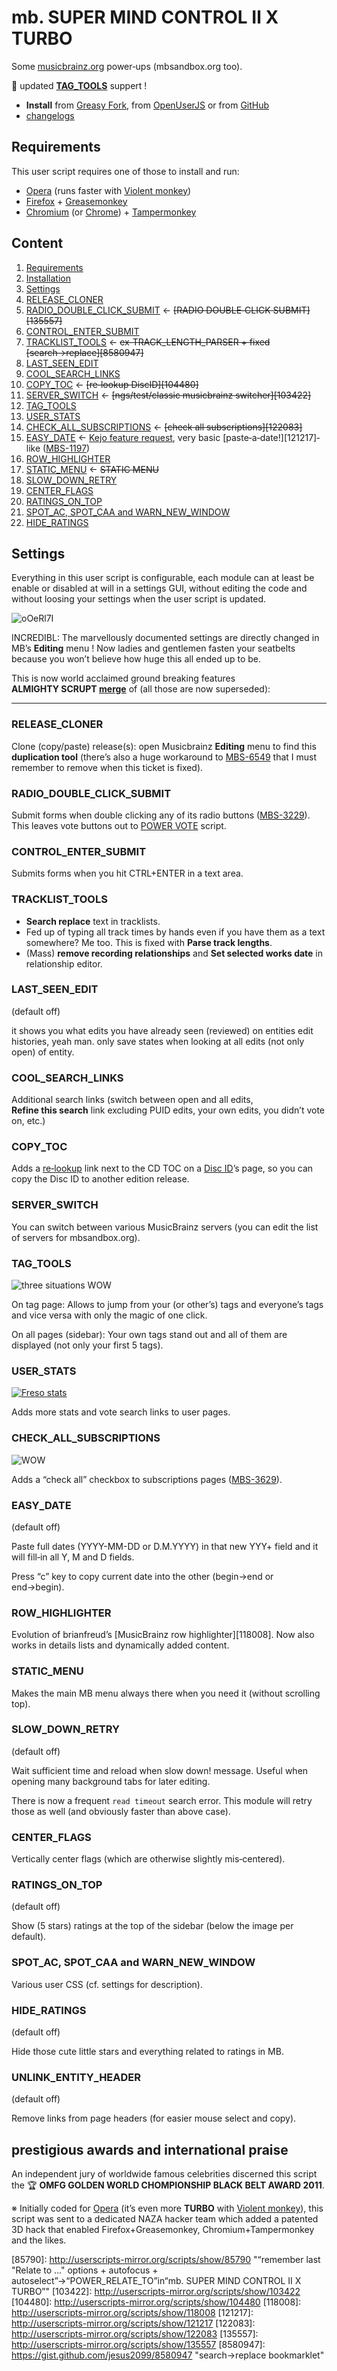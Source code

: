 ﻿mb. SUPER MIND CONTROL Ⅱ X TURBO
================================

Some [musicbrainz.org](http://musicbrainz.org) power‐ups (mbsandbox.org too).

:gem: updated [**TAG_TOOLS**](#tag_tools) suppert !

* **Install** from [Greasy Fork], 
  from [OpenUserJS] or 
  from [GitHub]
* [changelogs]

Requirements
------------

This user script requires one of those to install and run:

* [Opera][] (runs faster with [Violent monkey][])
* [Firefox] + [Greasemonkey]
* [Chromium][] (or [Chrome][]) + [Tampermonkey]

Content
-------

1. [Requirements](#requirements)
1. [Installation](#installation)
1. [Settings](#settings)
  1. [RELEASE_CLONER](#release_cloner)
  1. [RADIO_DOUBLE_CLICK_SUBMIT](#radio_double_click_submit) ← <del>[RADIO DOUBLE‐CLICK SUBMIT][135557]</del>
  1. [CONTROL_ENTER_SUBMIT](#control_enter_submit)
  1. [TRACKLIST_TOOLS](#tracklist_tools) ← <del>ex‐TRACK_LENGTH_PARSER + fixed [search→replace][8580947]</del>
  1. [LAST_SEEN_EDIT](#last_seen_edit)
  1. [COOL_SEARCH_LINKS](#cool_search_links)
  1. [COPY_TOC](#copy_toc) ← <del>[re‐lookup DiscID][104480]</del>
  1. [SERVER_SWITCH](#server_switch) ← <del>[ngs/test/classic musicbrainz switcher][103422]</del>
  1. [TAG_TOOLS](#tag_tools)
  1. [USER_STATS](#user_stats)
  1. [CHECK_ALL_SUBSCRIPTIONS](#check_all_subscriptions) ← <del>[check all subscriptions][122083]</del>
  1. [EASY_DATE](#easy_date) ← [Kejo feature request][193018], very basic [paste‐a‐date!][121217]‐like ([MBS-1197])
  1. [ROW_HIGHLIGHTER](#row_highlighter)
  1. [STATIC_MENU](#static_menu) ← <del>STATIC MENU</del>
  1. [SLOW_DOWN_RETRY](#slow_down_retry)
  1. [CENTER_FLAGS](#center_flags)
  1. [RATINGS_ON_TOP](#ratings_on_top)
  1. [SPOT_AC, SPOT_CAA and WARN_NEW_WINDOW](#spot_ac-spot_caa-and-warn_new_window)
  1. [HIDE_RATINGS](#hide_ratings)


Settings
--------

Everything in this user script is configurable, each module can at least be 
enable or disabled at will in a settings GUI, without editing the code and 
without loosing your settings when the user script is updated.

![oOeRl7I]

INCREDIBL: The marvellously documented settings are directly changed 
in MB’s **Editing** menu ! Now ladies and gentlemen fasten your seatbelts 
because you won’t believe how huge this all ended up to be.

This is now world acclaimed ground breaking features 
**ALMIGHTY SCRUPT [merge][119639]** of (all those are now superseded):

---

### RELEASE_CLONER

Clone (copy/paste) release(s): open Musicbrainz **Editing** menu to find this 
**duplication tool** (there’s also a huge workaround to [MBS-6549] that I must 
remember to remove when this ticket is fixed).

### RADIO_DOUBLE_CLICK_SUBMIT

Submit forms when double clicking any of its radio buttons ([MBS-3229]).
This leaves vote buttons out to [POWER VOTE][57765] script.

### CONTROL_ENTER_SUBMIT

Submits forms when you hit CTRL+ENTER in a text area.

### TRACKLIST_TOOLS

* **Search replace** text in tracklists.
* Fed up of typing all track times by hands even if you have them as a text 
  somewhere? Me too. This is fixed with **Parse track lengths**.
* (Mass) **remove recording relationships** and **Set selected works date** 
  in relationship editor.

### LAST_SEEN_EDIT

(default off)

it shows you what edits you have already seen (reviewed) on entities 
edit histories, yeah man. only save states when looking at all edits 
(not only open) of entity.

### COOL_SEARCH_LINKS

Additional search links (switch between open and all edits, 
**Refine this search** link excluding PUID edits, your own edits, 
you didn’t vote on, etc.)

### COPY_TOC

Adds a [re‐lookup](https://musicbrainz.org/cdtoc/attach?toc=1%202%2047265%20150%2024107) 
link next to the CD TOC on a [Disc ID](https://musicbrainz.org/cdtoc/1ddfodmV5lPnb2yMX4U.162ubz0-)’s 
page, so you can copy the Disc ID to another edition release.

### SERVER_SWITCH

You can switch between various MusicBrainz servers (you can edit the list 
of servers for mbsandbox.org).

### TAG_TOOLS

![three situations WOW][l0zO9nk]

On tag page: Allows to jump from your (or other’s) tags and everyone’s 
tags and vice versa with only the magic of one click.

On all pages (sidebar): Your own tags stand out and all of them are displayed
(not only your first 5 tags).

### USER_STATS

[![Freso stats][KvC7dX6]](https://musicbrainz.org/user/Freso)

Adds more stats and vote search links to user pages.

### CHECK_ALL_SUBSCRIPTIONS

![WOW][kGiMP]

Adds a “check all” checkbox to subscriptions pages ([MBS-3629]).

### EASY_DATE

(default off)

Paste full dates (YYYY-MM-DD or D.M.YYYY) in that new YYY+ field and it will fill‐in all Y, M and D fields.

Press “c” key to copy current date into the other (begin→end or end→begin).

### ROW_HIGHLIGHTER

Evolution of brianfreud’s [MusicBrainz row highlighter][118008].
Now also works in details lists and dynamically added content.

### STATIC_MENU

Makes the main MB menu always there when you need it (without scrolling top).

### SLOW_DOWN_RETRY

(default off)

Wait sufficient time and reload when slow down! message. 
Useful when opening many background tabs for later editing.

There is now a frequent `read timeout` search error. 
This module will retry those as well (and obviously faster than above case).

### CENTER_FLAGS

Vertically center flags (which are otherwise slightly mis‐centered).

### RATINGS_ON_TOP

(default off)

Show (5 stars) ratings at the top of the sidebar (below the image per default).

### SPOT_AC, SPOT_CAA and WARN_NEW_WINDOW

Various user CSS (cf. settings for description).

### HIDE_RATINGS

(default off)

Hide those cute little stars and everything related to ratings in MB.

### UNLINK_ENTITY_HEADER

(default off)

Remove links from page headers (for easier mouse select and copy).


prestigious awards and international praise
-------------------------------------------

An independent jury of worldwide famous celebrities discerned this script the
:trophy: **OMFG GOLDEN WORLD CHOMPIONSHIP BLACK BELT AWARD 2011**.

※ Initially coded for [Opera] (it’s even more **TURBO** with [Violent monkey]), 
this script was sent to a dedicated NAZA hacker team which added a patented 3D 
hack that enabled Firefox+Greasemonkey, Chromium+Tampermonkey and the likes.

[Greasy Fork]: https://greasyfork.org/fr/scripts/2322
[OpenUserJS]: https://openuserjs.org/scripts/jesus2099/mb._SUPER_MIND_CONTROL_Ⅱ_X_TURBO
[GitHub]: https://github.com/jesus2099/konami-command/raw/master/mb_SUPER-MIND-CONTROL-II-X-TURBO.user.js
[changelogs]: https://github.com/jesus2099/konami-command/commits/master/mb_SUPER-MIND-CONTROL-II-X-TURBO.user.js

[kGiMP]: http://i.imgur.com/kGiMP.png
[kHQeOpQ]: http://i.imgur.com/kHQeOpQ.png
[kHQeOpQs]: http://i.imgur.com/kHQeOpQs.png
[KvC7dX6]: http://i.imgur.com/KvC7dX6.png
[l0zO9nk]: http://i.imgur.com/l0zO9nk.png
[oOeRl7I]: http://i.imgur.com/oOeRl7I.png

[opera]: http://opera.com/download/guide/?ver=12.17
[violent monkey]: http://addons.opera.com/extensions/details/violent-monkey
[firefox]: http://mozilla.org/firefox
[greasemonkey]: http://addons.mozilla.org/firefox/addon/greasemonkey
[chromium]: http://download-chromium.appspot.com
[chrome]: http://google.com/chrome
[tampermonkey]: http://chrome.google.com/webstore/detail/tampermonkey/dhdgffkkebhmkfjojejmpbldmpobfkfo

[MBS-1197]: http://tickets.musicbrainz.org/browse/MBS-1197 "Date field on RE should be magic"
[MBS-3229]: http://tickets.musicbrainz.org/browse/MBS-3229 "Double‐click on radio button to select entry"
[MBS-3629]: http://tickets.musicbrainz.org/browse/MBS-3629 "Mass unsubscribe checkbox"
[MBS-6549]: http://tickets.musicbrainz.org/browse/MBS-6549 "Release Editor Seeding : events.n.country = “JP” doesn’t work"
[MBS-6837]: http://tickets.musicbrainz.org/browse/MBS-6837 "beta.mb→mb link (unset_beta=1) should stay on same page"

[57765]: http://userscripts-mirror.org/scripts/show/57765
[85790]: http://userscripts-mirror.org/scripts/show/85790 "“remember last "Relate to …" options + autofocus + autoselect”→“POWER_RELATE_TO”in“mb. SUPER MIND CONTROL II X TURBO”"
[103422]: http://userscripts-mirror.org/scripts/show/103422
[104480]: http://userscripts-mirror.org/scripts/show/104480
[118008]: http://userscripts-mirror.org/scripts/show/118008
[121217]: http://userscripts-mirror.org/scripts/show/121217
[122083]: http://userscripts-mirror.org/scripts/show/122083
[135557]: http://userscripts-mirror.org/scripts/show/135557
[8580947]: https://gist.github.com/jesus2099/8580947 "search→replace bookmarklet"

[119639]: http://userscripts-mirror.org/topics/119639
[193018]: http://userscripts-mirror.org/topics/193018
